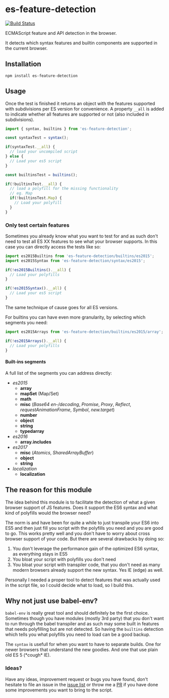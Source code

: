 # es-feature-detection

[![Build Status](https://travis-ci.org/Tokimon/es-feature-detection.svg?branch=master)](https://travis-ci.org/Tokimon/es-feature-detection)

ECMAScript feature and API detection in the browser.

It detects which syntax features and builtin components are supported in the current
browser.

## Installation

```
npm install es-feature-detection
```

## Usage
Once the test is finished it returns an object with the features supported with
subdivisions per ES version for convenience. A property `__all` is added to indicate
whether all features are supported or not (also included in subdivisions).

```js
import { syntax, builtins } from 'es-feature-detection';

const syntaxTest = syntax();

if(syntaxTest.__all) {
  // load your uncompiled script
} else {
  // Load your es5 script
}

const builtinsTest = builtins();

if(!builtinsTest.__all) {
  // load a polyfill for the missing functionality
  // eg. Map
  if(!builtinsTest.Map) {
    // Load your polyfill
  }
}
```

### Only test certain features
Sometimes you already know what you want to test for and as such don't need to
test all ES XX features to see what your browser supports. In this case you can directly
access the tests like so:

```js
import es2015Builtins from 'es-feature-detection/builtins/es2015';
import es2015Syntax from 'es-feature-detection/syntax/es2015';

if(!es2015Builtins().__all) {
  // Load your polyfills
}

if(!es2015Syntax().__all) {
  // Load your es5 script
}
```

The same technique of cause goes for all ES versions.

For builtins you can have even more granularity, by selecting which segments you need:

```js
import es2015Arrays from 'es-feature-detection/builtins/es2015/array';

if(!es2015Arrays().__all) {
  // Load your polyfills
}
```

#### Built-ins segments
A full list of the segments you can address directly:

- *es2015*
  - **array**
  - **mapSet** (Map/Set)
  - **math**
  - **misc** (*Base64 en-/decoding*, *Promise*, *Proxy*, *Reflect*, *requestAnimationFrame*, *Symbol*, *new.target*)
  - **number**
  - **object**
  - **string**
  - **typedarray**
- *es2016*
  - **array.includes**
- *es2017*
  - **misc** (*Atomics*, *SharedArrayBuffer*)
  - **object**
  - **string**
- *localization*
  - **localization**

## The reason for this module
The idea behind this module is to facilitate the detection of what a given browser
support of JS features. Does it support the ES6 syntax and what kind of polyfills
would the browser need?

The norm is and have been for quite a while to just transpile your ES6 into ES5 and
then just fill you script with the polyfills you need and you are good to go.
This works pretty well and you don't have to worry about cross browser support of
your code. But there are several drawbacks by doing so:

1. You don't leverage the performance gain of the optimized ES6 syntax, as everything stays in ES5
2. You bloat your script with polyfills you don't need
3. You bloat your script with transpiler code, that you don't need as many modern
browsers already support the new syntax. Yes IE (edge) as well.

Personally I needed a proper tool to detect features that was actually used in the script file,
so I could decide what to load, so I build this.

## Why not just use babel-env?
`babel-env` is really great tool and should definitely be the first choice. Sometimes
though you have modules (mostly 3rd party) that you don't want to run through the babel
transpiler and as such may some built in features that needs polyfilling but are not detected.
So having the `builtins` detection which tells you what polyfills you need to load can be a good backup.

The `syntax` is usefull for when you want to have to separate builds. One for newer
browsers that understand the new goodies. And one that use plain old ES 5 (\*cough\* IE).

### Ideas?
Have any ideas, improvement request or bugs you have found, don't hesitate to file an issue in the [issue list](https://github.com/Tokimon/es-feature-detection/issues) or throw me a [PR](https://github.com/Tokimon/es-feature-detection/pulls) if you have done some improvements you want to bring to the script.
